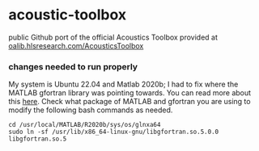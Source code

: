 # acoustic-toolbox
public Github port of the official Acoustics Toolbox provided at [oalib.hlsresearch.com/AcousticsToolbox](oalib.hlsresearch.com/AcousticsToolbox)

### changes needed to run properly
My system is Ubuntu 22.04 and Matlab 2020b; I had to fix where the MATLAB gfortran library was pointing towards. You can read more about this [here](https://stackoverflow.com/questions/9628273/libgfortran-version-gfortran-1-4-not-found). Check what package of MATLAB and gfortran you are using to modify the following bash commands as needed.

	cd /usr/local/MATLAB/R2020b/sys/os/glnxa64
	sudo ln -sf /usr/lib/x86_64-linux-gnu/libgfortran.so.5.0.0 libgfortran.so.5